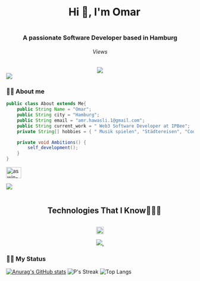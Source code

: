 <div id="user-content-toc">
  <ul align="center">
    <summary><h1 style="display: inline-block">Hi 👋, I'm Omar</h1></summary>
  </ul>
</div>


<h3 align="center">A passionate Software Developer based in Hamburg </h3>

<div align="center">
  <h6>Views</h6>
  <img src="https://profile-counter.glitch.me/omarhawasli/count.svg?"  />
</div>


<img src="https://user-images.githubusercontent.com/73097560/115834477-dbab4500-a447-11eb-908a-139a6edaec5c.gif">

### 👨‍💻 About me 


```java
public class About extends Me{
    public String Name = "Omar";
    public String city = "Hamburg";
    public String email = "amr.hawasli.1@gmail.com";
    public String current_work = " Web3 Software Developer at IPBee";
    private String[] hobbies = { " Musik spielen", "Städtereisen", "Coding", " Strategiespiele" };

    private void Ambitions() {
        self_development();
    }
}
```




<a href="https://www.linkedin.com/in/omar-al-hawasli-8ab4521a3/" target="_blank"><img align="center" src="https://raw.githubusercontent.com/rahuldkjain/github-profile-readme-generator/master/src/images/icons/Social/linked-in-alt.svg" alt="aswin-barath" height="30" width="40" /></a>
&nbsp;

<img src="https://user-images.githubusercontent.com/73097560/115834477-dbab4500-a447-11eb-908a-139a6edaec5c.gif">

<div id="user-content-toc">
  <ul align="center">
    <summary><h2 style="display: inline-block">Technologies That I Know👨🏻‍💻</h2></summary>
  </ul>
</div>
<!--tech stack icons-->
<p align="center"><img src="https://camo.githubusercontent.com/49f20b314f2ab7a967aecd67c14b78a78d219d350b335992a2aacf68183a4911/68747470733a2f2f6d656469612e67697068792e636f6d2f6d656469612f51737347456d706b79454f684243623765312f67697068792e676966" width="20" height="20" />
  </p>
<p align="center">
  <a href="https://skillicons.dev">
    <img src="https://skillicons.dev/icons?i=linux,git,github,java,js,mysql,nodejs,postman,php,react,bootstrap,c,cs,cpp,idea,py,php,html,css,express,mongodb,nextjs,redux,tailwind,discord,docker,raspberrypi,bsd,vscode&perline=14" />,
  </a>
</p>

### 👨‍💻 My Status


[![Anurag's GitHub stats](https://github-readme-stats.vercel.app/api?username=omarhawasli&show_icons=true&theme=radical)](https://github.com/anuraghazra/github-readme-stats)
![P's Streak](https://github-readme-streak-stats.herokuapp.com/?user=omarhawasli&theme=radical&hide_border=false)
![Top Langs](https://github-readme-stats.vercel.app/api/top-langs/?username=omarhawasli&layout=compact&show_icons=true&theme=radical)




<!--  <h3 align="left">Support:</h3>
<p><a href="https://www.buymeacoffee.com/omarhawaslih"> <img align="left" src="https://cdn.buymeacoffee.com/buttons/v2/default-yellow.png" height="50" width="210" alt="omarhawaslih" /></a></p><br><br>
  -->


